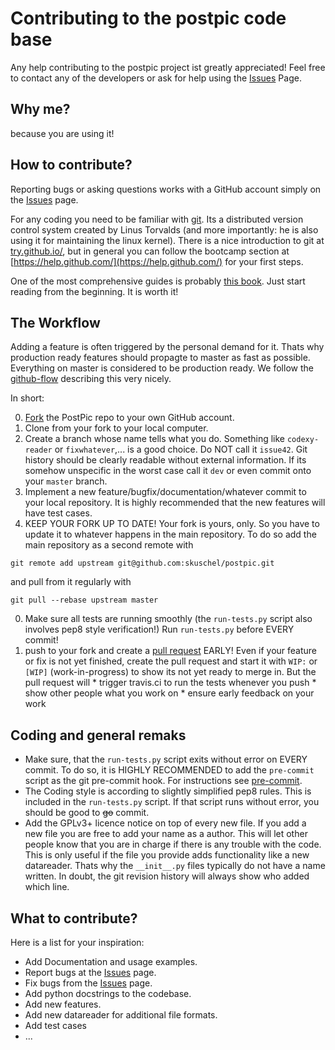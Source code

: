 
Contributing to the postpic code base
=====================================

Any help contributing to the postpic project ist greatly appreciated! Feel free to contact any of the developers or ask for help using the [Issues](https://github.com/skuschel/postpic/issues) Page.

Why me?
-------

because you are using it!


How to contribute?
------------------

Reporting bugs or asking questions works with a GitHub account simply on the [Issues](https://github.com/skuschel/postpic/issues) page.

For any coding you need to be familiar with [git](http://git-scm.com/). Its a distributed version control system created by Linus Torvalds (and more importantly: he is also using it for maintaining the linux kernel). There is a nice introduction to git at [try.github.io/](http://try.github.io/), but in general you can follow the bootcamp section at [https://help.github.com/](https://help.github.com/) for your first steps.

One of the most comprehensive guides is probably [this book](http://git-scm.com/doc). Just start reading from the beginning. It is worth it!

The Workflow
------------

Adding a feature is often triggered by the personal demand for it. Thats why production ready features should propagte to master as fast as possible. Everything on master is considered to be production ready. We follow the  [github-flow](http://scottchacon.com/2011/08/31/github-flow.html) describing this very nicely.

In short:

  0. [Fork](https://help.github.com/articles/fork-a-repo) the PostPic repo to your own GitHub account.
  0. Clone from your fork to your local computer.
  0. Create a branch whose name tells what you do. Something like `codexy-reader` or `fixwhatever`,... is a good choice. Do NOT call it `issue42`. Git history should be clearly readable without external information. If its somehow unspecific in the worst case call it `dev` or even commit onto your `master` branch.
  0. Implement a new feature/bugfix/documentation/whatever commit to your local repository. It is highly recommended that the new features will have test cases.
  0. KEEP YOUR FORK UP TO DATE! Your fork is yours, only. So you have to update it to whatever happens in the main repository. To do so add the main repository as a second remote with

   `git remote add upstream git@github.com:skuschel/postpic.git`

   and pull from it regularly with

  `git pull --rebase upstream master`

  0. Make sure all tests are running smoothly (the `run-tests.py` script also involves pep8 style verification!) Run `run-tests.py` before EVERY commit!
  0. push to your fork and create a [pull request](https://help.github.com/articles/using-pull-requests/) EARLY! Even if your feature or fix is not yet finished, create the pull request and start it with `WIP:` or `[WIP]` (work-in-progress) to show its not yet ready to merge in. But the pull request will
    * trigger travis.ci to run the tests whenever you push
    * show other people what you work on
    * ensure early feedback on your work


Coding and general remaks
-------------------------

  * Make sure, that the `run-tests.py` script exits without error on EVERY commit. To do so, it is HIGHLY RECOMMENDED to add the `pre-commit` script as the git pre-commit hook. For instructions see [pre-commit](../master/pre-commit).
  * The Coding style is according to slightly simplified pep8 rules. This is included in the `run-tests.py` script. If that script runs without error, you should be good to <del>go</del> commit.
  * Add the GPLv3+ licence notice on top of every new file. If you add a new file you are free to add your name as a author. This will let other people know that you are in charge if there is any trouble with the code. This is only useful if the file you provide adds functionality like a new datareader. Thats why the `__init__.py` files typically do not have a name written. In doubt, the git revision history will always show who added which line.


What to contribute?
-------------------


Here is a list for your inspiration:

  * Add Documentation and usage examples.
  * Report bugs at the [Issues](https://github.com/skuschel/postpic/issues) page.
  * Fix bugs from the [Issues](https://github.com/skuschel/postpic/issues) page.
  * Add python docstrings to the codebase.
  * Add new features.
  * Add new datareader for additional file formats.
  * Add test cases
  * ...
